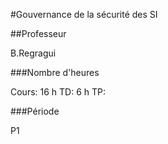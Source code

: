 #Gouvernance de la sécurité des SI

##Professeur

B.Regragui

###Nombre d'heures

Cours: 16 h
TD: 6 h
TP:

###Période

P1